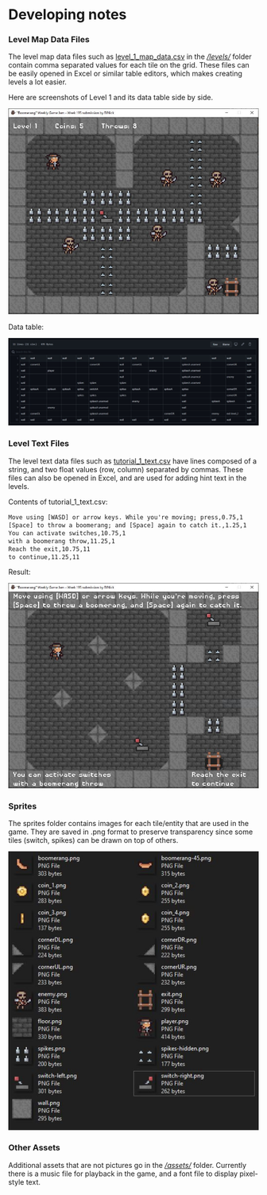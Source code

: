 
# Developing notes

### Level Map Data Files

The level map data files such as [level_1_map_data.csv](https://github.com/BJNick/cs30-final-project/blob/master/levels/level_1_map_data.csv) in the 
*[/levels/](https://github.com/BJNick/cs30-final-project/tree/master/levels)* 
folder contain comma separated values for each tile on the grid.
These files can be easily opened in Excel or similar table editors, which makes creating levels a lot easier.

Here are screenshots of Level 1 and its data table side by side.

![A screenshot of level 1 in game](https://raw.githubusercontent.com/BJNick/cs30-final-project/master/screenshots/level_1.jpg)

Data table:

![A screenshot of level 1 data table](https://raw.githubusercontent.com/BJNick/cs30-final-project/master/screenshots/level_1_table.jpg)

### Level Text Files

The level text data files such as [tutorial_1_text.csv](https://github.com/BJNick/cs30-final-project/blob/master/levels/tutorial_1_text.csv) have lines composed of
a string, and two float values (row, column) separated by commas. These files can also be opened in Excel, and are used for adding hint text in the levels.

Contents of tutorial_1_text.csv:

    Move using [WASD] or arrow keys. While you're moving; press,0.75,1
    [Space] to throw a boomerang; and [Space] again to catch it.,1.25,1
    You can activate switches,10.75,1
    with a boomerang throw,11.25,1
    Reach the exit,10.75,11
    to continue,11.25,11

Result:

![A screenshot of tutorial 1](https://raw.githubusercontent.com/BJNick/cs30-final-project/master/screenshots/tutorial_1.jpg)

### Sprites

The sprites folder contains images for each tile/entity that are used in the game. They are saved in .png format to preserve transparency since some tiles (switch, spikes) can be drawn on top of others.

![Screenshot of the sprites folder](
https://raw.githubusercontent.com/BJNick/cs30-final-project/master/screenshots/sprites_folder.jpg)

### Other Assets

Additional assets that are not pictures go in the 
*[/assets/](https://github.com/BJNick/cs30-final-project/tree/master/assets)* folder. Currently there is a music file for playback in the game, and a font file to display pixel-style text.
